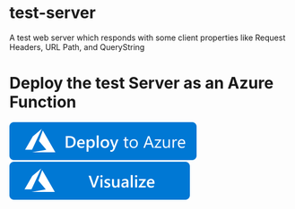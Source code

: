 # test-server
A test web server which responds with some client properties like Request Headers, URL Path, and QueryString

# Deploy the test Server as an Azure Function

<a href="https://portal.azure.com/#create/Microsoft.Template/uri/https%3A%2F%2Fraw.githubusercontent.com%2Fsai-manoj-kumar%2Ftest-server%2Fmaster%2Fdeploy%2Ftemplate.json" target="_blank">
    <img src="https://raw.githubusercontent.com/Azure/azure-quickstart-templates/master/1-CONTRIBUTION-GUIDE/images/deploytoazure.svg?sanitize=true"/>
</a>
<a href="http://armviz.io/#/?load=https%3A%2F%2Fraw.githubusercontent.com%2Fsai-manoj-kumar%2Ftest-server%2Fmaster%2Fdeploy%2Fparameters.json" target="_blank">
    <img src="https://raw.githubusercontent.com/Azure/azure-quickstart-templates/master/1-CONTRIBUTION-GUIDE/images/visualizebutton.svg?sanitize=true"/>
</a>
